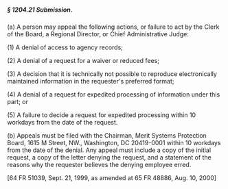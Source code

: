 ##### § 1204.21 Submission. #####

(a) A person may appeal the following actions, or failure to act by the Clerk of the Board, a Regional Director, or Chief Administrative Judge:

(1) A denial of access to agency records;

(2) A denial of a request for a waiver or reduced fees;

(3) A decision that it is technically not possible to reproduce electronically maintained information in the requester's preferred format;

(4) A denial of a request for expedited processing of information under this part; or

(5) A failure to decide a request for expedited processing within 10 workdays from the date of the request.

(b) Appeals must be filed with the Chairman, Merit Systems Protection Board, 1615 M Street, NW., Washington, DC 20419-0001 within 10 workdays from the date of the denial. Any appeal must include a copy of the initial request, a copy of the letter denying the request, and a statement of the reasons why the requester believes the denying employee erred.

[64 FR 51039, Sept. 21, 1999, as amended at 65 FR 48886, Aug. 10, 2000]